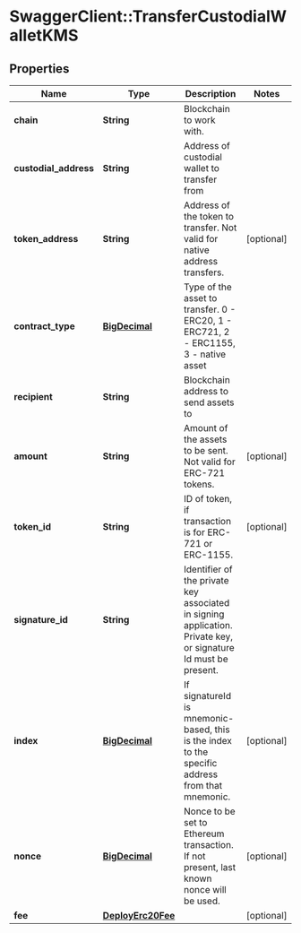 # SwaggerClient::TransferCustodialWalletKMS

## Properties
Name | Type | Description | Notes
------------ | ------------- | ------------- | -------------
**chain** | **String** | Blockchain to work with. | 
**custodial_address** | **String** | Address of custodial wallet to transfer from | 
**token_address** | **String** | Address of the token to transfer. Not valid for native address transfers. | [optional] 
**contract_type** | [**BigDecimal**](BigDecimal.md) | Type of the asset to transfer. 0 - ERC20, 1 - ERC721, 2 - ERC1155, 3 - native asset | 
**recipient** | **String** | Blockchain address to send assets to | 
**amount** | **String** | Amount of the assets to be sent. Not valid for ERC-721 tokens. | [optional] 
**token_id** | **String** | ID of token, if transaction is for ERC-721 or ERC-1155. | [optional] 
**signature_id** | **String** | Identifier of the private key associated in signing application. Private key, or signature Id must be present. | 
**index** | [**BigDecimal**](BigDecimal.md) | If signatureId is mnemonic-based, this is the index to the specific address from that mnemonic. | [optional] 
**nonce** | [**BigDecimal**](BigDecimal.md) | Nonce to be set to Ethereum transaction. If not present, last known nonce will be used. | [optional] 
**fee** | [**DeployErc20Fee**](DeployErc20Fee.md) |  | [optional] 

